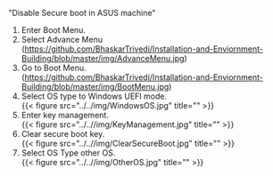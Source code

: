"Disable Secure boot in ASUS machine" 


1) Enter Boot Menu.<br />
2) Select Advance Menu<br />
(https://github.com/BhaskarTrivedi/Installation-and-Enviornment-Building/blob/master/img/AdvanceMenu.jpg)
3) Go to Boot Menu.<br />
(https://github.com/BhaskarTrivedi/Installation-and-Enviornment-Building/blob/master/img/BootMenu.jpg)
4) Select OS type to Windows UEFI mode.<br />
{{< figure src="../../img/WindowsOS.jpg" title="" >}}
5) Enter key management.<br />
{{< figure src="../..//img/KeyManagement.jpg" title="" >}}
6) Clear secure boot key.<br />
{{< figure src="../..//img/ClearSecureBoot.jpg" title="" >}}
7) Select OS Type other OS.<br />
{{< figure src="../..//img/OtherOS.jpg" title="" >}}
